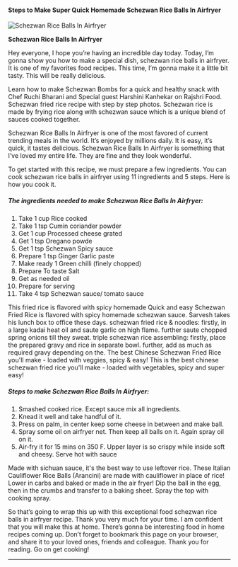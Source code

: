             

#### Steps to Make Super Quick Homemade Schezwan Rice Balls In Airfryer

![Schezwan Rice Balls In Airfryer](https://img-global.cpcdn.com/recipes/e4175378d278984a/751x532cq70/schezwan-rice-balls-in-airfryer-recipe-main-photo.jpg)

**Schezwan Rice Balls In Airfryer**

Hey everyone, I hope you’re having an incredible day today. Today, I’m gonna show you how to make a special dish, schezwan rice balls in airfryer. It is one of my favorites food recipes. This time, I’m gonna make it a little bit tasty. This will be really delicious.

Learn how to make Schezwan Bombs for a quick and healthy snack with Chef Ruchi Bharani and Special guest Harshini Kanhekar on Rajshri Food. Schezwan fried rice recipe with step by step photos. Schezwan rice is made by frying rice along with schezwan sauce which is a unique blend of sauces cooked together.

Schezwan Rice Balls In Airfryer is one of the most favored of current trending meals in the world. It’s enjoyed by millions daily. It is easy, it’s quick, it tastes delicious. Schezwan Rice Balls In Airfryer is something that I’ve loved my entire life. They are fine and they look wonderful.

To get started with this recipe, we must prepare a few ingredients. You can cook schezwan rice balls in airfryer using 11 ingredients and 5 steps. Here is how you cook it.

##### The ingredients needed to make Schezwan Rice Balls In Airfryer:

1.  Take 1 cup Rice cooked
2.  Take 1 tsp Cumin coriander powder
3.  Get 1 cup Processed cheese grated
4.  Get 1 tsp Oregano powde
5.  Get 1 tsp Schezwan Spicy sauce
6.  Prepare 1 tsp Ginger Garlic paste
7.  Make ready 1 Green chilli (finely chopped)
8.  Prepare To taste Salt
9.  Get as needed oil
10.  Prepare for serving
11.  Take 4 tsp Schezwan sauce/ tomato sauce

This fried rice is flavored with spicy homemade Quick and easy Schezwan Fried Rice is flavored with spicy homemade schezwan sauce. Sarvesh takes his lunch box to office these days. schezwan fried rice & noodles: firstly, in a large kadai heat oil and saute garlic on high flame. further saute chopped spring onions till they sweat. triple schezwan rice assembling: firstly, place the prepared gravy and rice in separate bowl. further, add as much as required gravy depending on the. The best Chinese Schezwan Fried Rice you'll make - loaded with veggies, spicy & easy! This is the best chinese schezwan fried rice you'll make - loaded with vegetables, spicy and super easy!

##### Steps to make Schezwan Rice Balls In Airfryer:

1.  Smashed cooked rice. Except sauce mix all ingredients.
2.  Knead it well and take handful of it.
3.  Press on palm, in center keep some cheese in between and make ball.
4.  Spray some oil on airfryer net. Then keep all balls on it. Again spray oil on it.
5.  Air-fry it for 15 mins on 350 F. Upper layer is so crispy while inside soft and cheesy. Serve hot with sauce

Made with sichuan sauce, it's the best way to use leftover rice. These Italian Cauliflower Rice Balls (Arancini) are made with cauliflower in place of rice! Lower in carbs and baked or made in the air fryer! Dip the ball in the egg, then in the crumbs and transfer to a baking sheet. Spray the top with cooking spray.

So that’s going to wrap this up with this exceptional food schezwan rice balls in airfryer recipe. Thank you very much for your time. I am confident that you will make this at home. There’s gonna be interesting food in home recipes coming up. Don’t forget to bookmark this page on your browser, and share it to your loved ones, friends and colleague. Thank you for reading. Go on get cooking!

* * *
